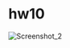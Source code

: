 # hw10

![Screenshot_2](https://user-images.githubusercontent.com/107684179/192974823-eceefef6-f725-4886-8e94-f5d32c19ee51.png)
